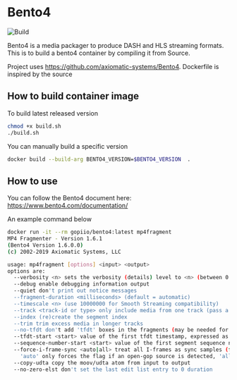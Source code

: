 # Bento4 

![Build](https://github.com/gopiio/bento4-docker/workflows/Build/badge.svg)

Bento4 is a media packager to produce DASH and HLS streaming formats.  This is to build a bento4 container by compiling it from Source.  

Project uses https://github.com/axiomatic-systems/Bento4.  Dockerfile is inspired by the source

## How to build container image

To build latest released version

```bash
chmod +x build.sh
./build.sh
```

You can manually build a specific version

```bash
docker build --build-arg BENTO4_VERSION=$BENTO4_VERSION  .
```

## How to use

You can follow the Bento4 document here: https://www.bento4.com/documentation/

An example command below

```bash
docker run -it --rm gopiio/bento4:latest mp4fragment
MP4 Fragmenter - Version 1.6.1
(Bento4 Version 1.6.0.0)
(c) 2002-2019 Axiomatic Systems, LLC

usage: mp4fragment [options] <input> <output>
options are:
  --verbosity <n> sets the verbosity (details) level to <n> (between 0 and 3)
  --debug enable debugging information output
  --quiet don't print out notice messages
  --fragment-duration <milliseconds> (default = automatic)
  --timescale <n> (use 10000000 for Smooth Streaming compatibility)
  --track <track-id or type> only include media from one track (pass a track ID, 'audio', 'video' or 'subtitles')
  --index (re)create the segment index
  --trim trim excess media in longer tracks
  --no-tfdt don't add 'tfdt' boxes in the fragments (may be needed for legacy Smooth Streaming clients)
  --tfdt-start <start> value of the first tfdt timestamp, expressed as a floating point number in seconds
  --sequence-number-start <start> value of the first segment sequence number (default: 1)
  --force-i-frame-sync <auto|all> treat all I-frames as sync samples (for open-gop sequences)
    'auto' only forces the flag if an open-gop source is detected, 'all' forces the flag in all cases
  --copy-udta copy the moov/udta atom from input to output
  --no-zero-elst don't set the last edit list entry to 0 duration
```